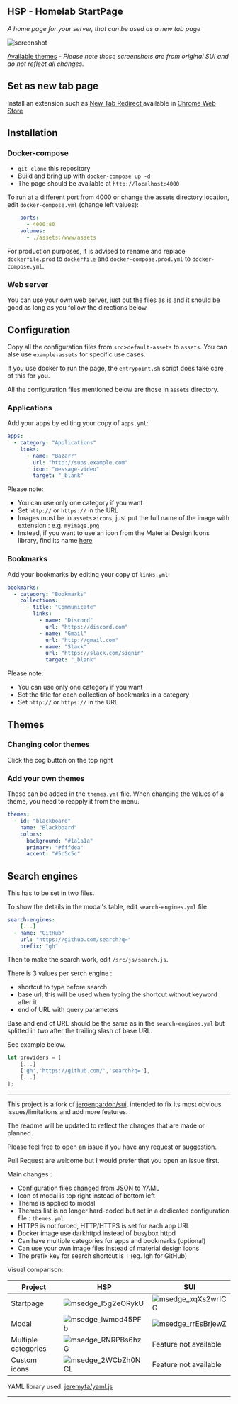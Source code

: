 ## HSP - Homelab StartPage

*A home page for your server, that can be used as a new tab page*

![screenshot](https://user-images.githubusercontent.com/32496803/135909895-da657913-edf5-443a-9449-7d76fb2e0f89.png)

[Available themes](https://imgur.com/a/FDVRIyw) - *Please note those screenshots are from original SUI and do not reflect all changes.*

## Set as new tab page

Install an extension such as [New Tab Redirect
](https://github.com/jimschubert/NewTab-Redirect) available in [Chrome Web Store](https://chrome.google.com/webstore/detail/new-tab-redirect/icpgjfneehieebagbmdbhnlpiopdcmna?hl=en)

## Installation

### Docker-compose

 - `git clone` this repository
 - Build and bring up with `docker-compose up -d`
 - The page should be available at `http://localhost:4000`

To run at a different port from 4000 or change the assets directory location, edit `docker-compose.yml` (change left values):

```yaml
    ports:
      - 4000:80
    volumes:
      - ./assets:/www/assets
```

For production purposes, it is advised to rename and replace `dockerfile.prod` to `dockerfile` and `docker-compose.prod.yml` to `docker-compose.yml`.

### Web server

You can use your own web server, just put the files as is and it should be good as long as you follow the directions below.

## Configuration

Copy all the configuration files from `src`>`default-assets` to `assets`. You can alse use `example-assets` for specific use cases.

If you use docker to run the page, the `entrypoint.sh` script does take care of this for you.

All the configuration files mentioned below are those in `assets` directory.

### Applications

Add your apps by editing your copy of `apps.yml`:

```yaml
apps:
  - category: "Applications"
    links:
      - name: "Bazarr"
        url: "http://subs.example.com"
        icon: "message-video"
        target: "_blank"
```

Please note:

- You can use only one category if you want
- Set `http://` or `https://` in the URL
- Images must be in `assets`>`icons`, just put the full name of the image with extension : e.g. `myimage.png`
- Instead, if you want to use an icon from the Material Design Icons library, find its name [here](https://materialdesignicons.com/)

### Bookmarks

Add your bookmarks by editing your copy of `links.yml`:

```yaml
bookmarks:
  - category: "Bookmarks"
    collections:
      - title: "Communicate"
        links:
          - name: "Discord"
            url: "https://discord.com"
          - name: "Gmail"
            url: "http://gmail.com"
          - name: "Slack"
            url: "https://slack.com/signin"
            target: "_blank"
```

Please note:

- You can use only one category if you want
- Set the title for each collection of bookmarks in a category
- Set `http://` or `https://` in the URL

## Themes

### Changing color themes

Click the cog button on the top right

### Add your own themes

These can be added in the `themes.yml` file. When changing the values of a theme, you need to reapply it from the menu.

```yaml
themes:
  - id: "blackboard"
    name: "Blackboard"
    colors:
      background: "#1a1a1a"
      primary: "#fffdea"
      accent: "#5c5c5c"
```

## Search engines

This has to be set in two files.

To show the details in the modal's table, edit `search-engines.yml` file.

```yaml
search-engines:
    [...]
  - name: "GitHub"
    url: "https://github.com/search?q="
    prefix: "gh"
```

Then to make the search work, edit `/src/js/search.js`.

There is 3 values per serch engine :

- shortcut to type before search
- base url, this will be used when typing the shortcut without keyword after it
- end of URL with query parameters

Base and end of URL should be the same as in the `search-engines.yml` but splitted in two after the trailing slash of base URL.

See example below.

```javascript
let providers = [
    [...]
	['gh','https://github.com/','search?q='],
	[...]
];
```

---

This project is a fork of [jeroenpardon/sui](https://github.com/jeroenpardon/sui), intended to fix its most obvious issues/limitations and add more features.

The readme will be updated to reflect the changes that are made or planned.

Please feel free to open an issue if you have any request or suggestion.

Pull Request are welcome but I would prefer that you open an issue first.

Main changes :

- Configuration files changed from JSON to YAML
- Icon of modal is top right instead of bottom left
- Theme is applied to modal
- Themes list is no longer hard-coded but set in a dedicated configuration file : `themes.yml`
- HTTPS is not forced, HTTP/HTTPS is set for each app URL
- Docker image use darkhttpd instead of busybox httpd
- Can have multiple categories for apps and bookmarks (optional)
- Can use your own image files instead of material design icons
- The prefix key for search shortcut is `!` (eg. !gh for GitHub)

Visual comparison:

Project|HSP|SUI
-|-|-
Startpage|![msedge_I5g2eORykU](https://user-images.githubusercontent.com/32496803/134809624-c21f29c8-c9f6-429c-b09b-7d02de9c7f32.png)|![msedge_xqXs2wrICG](https://user-images.githubusercontent.com/32496803/134809359-5baee52c-b57e-400f-9ecd-8344074a8909.png)
Modal|![msedge_lwmod45PFb](https://user-images.githubusercontent.com/32496803/134809371-e37075d1-0a8a-4be7-87a6-99b3a1e7f776.png)|![msedge_rrEsBrjewZ](https://user-images.githubusercontent.com/32496803/134809362-791d076f-d89c-46e7-b479-c8b8011184da.png)
Multiple categories|![msedge_RNRPBs6hzG](https://user-images.githubusercontent.com/32496803/135135100-aa87d629-f822-4545-808a-099a4c408274.png)|Feature not available
Custom icons|![msedge_2WCbZh0NCL](https://user-images.githubusercontent.com/79142547/135339255-a11ff772-3558-4e10-947d-1049eb3d1295.png)|Feature not available




YAML library used: [jeremyfa/yaml.js](https://github.com/jeremyfa/yaml.js)

---
